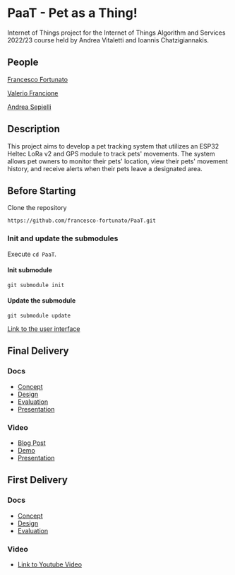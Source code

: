 # PaaT - Pet as a Thing!
Internet of Things project for the Internet of Things Algorithm and Services 2022/23 course held by Andrea Vitaletti and Ioannis Chatzigiannakis.

## People

[Francesco Fortunato](https://www.linkedin.com/in/francesco-fortunato-a68094181/) 

[Valerio Francione](https://www.linkedin.com/in/valerio-f-9000a557/)

[Andrea Sepielli](https://www.linkedin.com/in/andreasepielli/)

## Description

This project aims to develop a pet tracking system that utilizes an ESP32 Heltec LoRa v2 and GPS module to track pets' movements. The system allows pet owners to monitor their pets' location, view their pets' movement history, and receive alerts when their pets leave a designated area.

## Before Starting
Clone the repository
```
https://github.com/francesco-fortunato/PaaT.git
```

### Init and update the submodules
Execute `cd PaaT`.

#### Init submodule
```
git submodule init
```
#### Update the submodule
```
git submodule update
```

[Link to the user interface](https://main.d24229we7y3qnn.amplifyapp.com/)

## Final Delivery

### Docs

- [Concept](docs/Final_Concept.md)
- [Design](docs/Final_Design.md)
- [Evaluation](docs/Final_Evaluation.md)
- [Presentation](https://docs.google.com/presentation/d/1p3-u78l3DJtRwXcR-sK6B_98UEg3uL_TondBaY1GaM8/edit?usp=sharing)

### Video

- [Blog Post](https://www.hackster.io/paat/a-low-power-geofencing-application-with-riot-os-and-iot-lab-8825f0)
- [Demo]()
- [Presentation]()


## First Delivery

### Docs
- [Concept](docs/Concept.md)
- [Design](docs/Design.md)
- [Evaluation](docs/Evaluation.md)

### Video
- [Link to Youtube Video](https://youtu.be/oAYv7sOTY6s)
